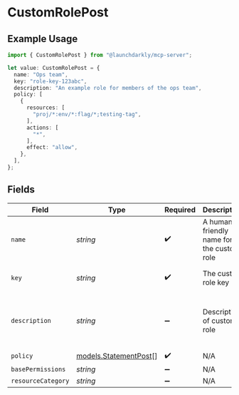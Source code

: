 # CustomRolePost

## Example Usage

```typescript
import { CustomRolePost } from "@launchdarkly/mcp-server";

let value: CustomRolePost = {
  name: "Ops team",
  key: "role-key-123abc",
  description: "An example role for members of the ops team",
  policy: [
    {
      resources: [
        "proj/*:env/*:flag/*;testing-tag",
      ],
      actions: [
        "*",
      ],
      effect: "allow",
    },
  ],
};
```

## Fields

| Field                                                | Type                                                 | Required                                             | Description                                          | Example                                              |
| ---------------------------------------------------- | ---------------------------------------------------- | ---------------------------------------------------- | ---------------------------------------------------- | ---------------------------------------------------- |
| `name`                                               | *string*                                             | :heavy_check_mark:                                   | A human-friendly name for the custom role            | Ops team                                             |
| `key`                                                | *string*                                             | :heavy_check_mark:                                   | The custom role key                                  | role-key-123abc                                      |
| `description`                                        | *string*                                             | :heavy_minus_sign:                                   | Description of custom role                           | An example role for members of the ops team          |
| `policy`                                             | [models.StatementPost](../models/statementpost.md)[] | :heavy_check_mark:                                   | N/A                                                  |                                                      |
| `basePermissions`                                    | *string*                                             | :heavy_minus_sign:                                   | N/A                                                  |                                                      |
| `resourceCategory`                                   | *string*                                             | :heavy_minus_sign:                                   | N/A                                                  |                                                      |
